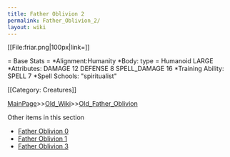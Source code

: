 ```yaml
---
title: Father Oblivion 2
permalink: Father_Oblivion_2/
layout: wiki
---
```

[[File:friar.png|100px|link=]]

= Base Stats =
*Alignment:Humanity
*Body: type = Humanoid LARGE 
*Attributes: DAMAGE 12 DEFENSE 8 SPELL_DAMAGE 16
*Training Ability: SPELL 7 
*Spell Schools: &quot;spiritualist&quot; 

[[Category: Creatures]]

[MainPage](/keeperrl_wiki/ "wikilink")>>[Old_Wiki](/keeperrl_wiki/Old_Wiki "wikilink")>>[Old_Father_Oblivion](/keeperrl_wiki/Old_Father_Oblivion "wikilink")

Other items in this section
-    [Father Oblivion 0](/keeperrl_wiki/Father_Oblivion_0 "wikilink")
-    [Father Oblivion 1](/keeperrl_wiki/Father_Oblivion_1 "wikilink")
-    [Father Oblivion 3](/keeperrl_wiki/Father_Oblivion_3 "wikilink")
